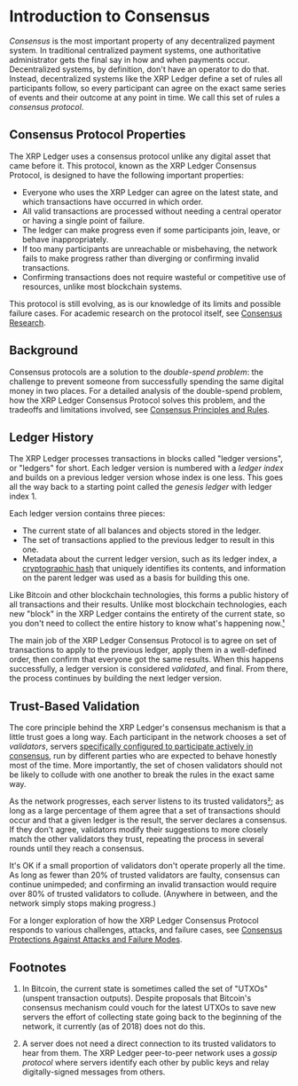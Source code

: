 # Introduction to Consensus

_Consensus_ is the most important property of any decentralized payment system. In traditional centralized payment systems, one authoritative administrator gets the final say in how and when payments occur. Decentralized systems, by definition, don't have an operator to do that. Instead, decentralized systems like the XRP Ledger define a set of rules all participants follow, so every participant can agree on the exact same series of events and their outcome at any point in time. We call this set of rules a _consensus protocol_.

## Consensus Protocol Properties

The XRP Ledger uses a consensus protocol unlike any digital asset that came before it. This protocol, known as the XRP Ledger Consensus Protocol, is designed to have the following important properties:

- Everyone who uses the XRP Ledger can agree on the latest state, and which transactions have occurred in which order.
- All valid transactions are processed without needing a central operator or having a single point of failure.
- The ledger can make progress even if some participants join, leave, or behave inappropriately.
- If too many participants are unreachable or misbehaving, the network fails to make progress rather than diverging or confirming invalid transactions.
- Confirming transactions does not require wasteful or competitive use of resources, unlike most blockchain systems.

This protocol is still evolving, as is our knowledge of its limits and possible failure cases. For academic research on the protocol itself, see [Consensus Research](consensus-research.html).

## Background

Consensus protocols are a solution to the _double-spend problem_: the challenge to prevent someone from successfully spending the same digital money in two places. For a detailed analysis of the double-spend problem, how the XRP Ledger Consensus Protocol solves this problem, and the tradeoffs and limitations involved, see [Consensus Principles and Rules](consensus-principles-and-rules.html).


## Ledger History

The XRP Ledger processes transactions in blocks called "ledger versions", or "ledgers" for short. Each ledger version is numbered with a _ledger index_ and builds on a previous ledger version whose index is one less. This goes all the way back to a starting point called the _genesis ledger_ with ledger index 1.

<!-- TODO: diagram(s) of ledger, ledger history -->

Each ledger version contains three pieces:

- The current state of all balances and objects stored in the ledger.
- The set of transactions applied to the previous ledger to result in this one.
- Metadata about the current ledger version, such as its ledger index, a [cryptographic hash](https://en.wikipedia.org/wiki/Cryptographic_hash_function) that uniquely identifies its contents, and information on the parent ledger was used as a basis for building this one.

Like Bitcoin and other blockchain technologies, this forms a public history of all transactions and their results. Unlike most blockchain technologies, each new "block" in the XRP Ledger contains the entirety of the current state, so you don't need to collect the entire history to know what's happening now.[¹](#footnote-1)

The main job of the XRP Ledger Consensus Protocol is to agree on set of transactions to apply to the previous ledger, apply them in a well-defined order, then confirm that everyone got the same results. When this happens successfully, a ledger version is considered _validated_, and final. From there, the process continues by building the next ledger version.


## Trust-Based Validation

The core principle behind the XRP Ledger's consensus mechanism is that a little trust goes a long way. Each participant in the network chooses a set of _validators_, servers [specifically configured to participate actively in consensus](run-a-rippled-validator.html), run by different parties who are expected to behave honestly most of the time. More importantly, the set of chosen validators should not be likely to collude with one another to break the rules in the exact same way.

As the network progresses, each server listens to its trusted validators[²](#footnote-2); as long as a large percentage of them agree that a set of transactions should occur and that a given ledger is the result, the server declares a consensus. If they don't agree, validators modify their suggestions to more closely match the other validators they trust, repeating the process in several rounds until they reach a consensus.

It's OK if a small proportion of validators don't operate properly all the time. As long as fewer than 20% of trusted validators are faulty, consensus can continue unimpeded; and confirming an invalid transaction would require over 80% of trusted validators to collude. (Anywhere in between, and the network simply stops making progress.)

For a longer exploration of how the XRP Ledger Consensus Protocol responds to various challenges, attacks, and failure cases, see [Consensus Protections Against Attacks and Failure Modes](consensus-protections.html).


## Footnotes

1. <a id="footnote-1"></a> In Bitcoin, the current state is sometimes called the set of "UTXOs" (unspent transaction outputs). Despite proposals that Bitcoin's consensus mechanism could vouch for the latest UTXOs to save new servers the effort of collecting state going back to the beginning of the network, it currently (as of 2018) does not do this.

2. <a id="footnote-2"></a> A server does not need a direct connection to its trusted validators to hear from them. The XRP Ledger peer-to-peer network uses a _gossip protocol_ where servers identify each other by public keys and relay digitally-signed messages from others.

